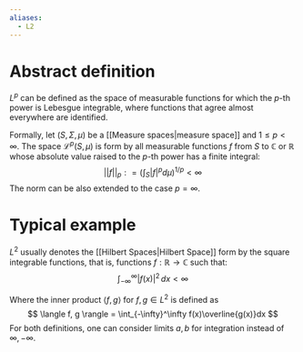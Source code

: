 ```yaml
---
aliases:
  - L2
---
```

# Abstract definition

$L^p$ can be defined as the space of measurable functions for which the $p$-th power is Lebesgue integrable, where functions that agree almost everywhere are identified.

Formally, let $(S, \Sigma, \mu)$ be a [[Measure spaces|measure space]] and $1 \leq p < \infty$.  The space $\mathcal{L}^p(S, \mu)$ is form by all measurable functions $f$ from $S$ to $\mathbb{C}$ or $\mathbb{R}$ whose absolute value raised to the $p$-th power has a finite integral:
$$
||f||_p : = \left(\int_S |f|^p d\mu\right)^{1/p} < \infty
$$
The norm can be also extended to the case $p = \infty$.


# Typical example

$L^2$ usually denotes the [[Hilbert Spaces|Hilbert Space]] form by the square integrable functions, that is, functions  $f:\mathbb{R} \to \mathbb{C}$ such that:
$$
\int_{-\infty}^\infty |f(x)|^2\,dx < \infty
$$

Where the inner product $\langle f,g\rangle$ for $f, g \in L^2$ is defined as
$$
\langle f, g \rangle = \int_{-\infty}^\infty f(x)\overline{g(x)}dx
$$
For both definitions, one can consider limits $a, b$ for integration instead of $\infty, -\infty$.
